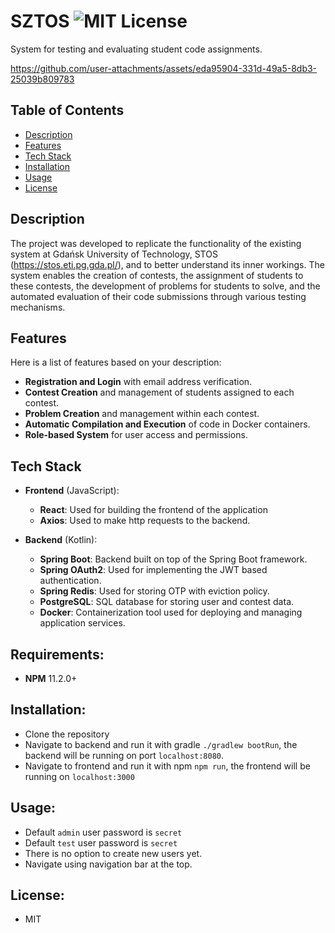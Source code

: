 # SZTOS ![MIT License](https://img.shields.io/badge/license-MIT-green)

System for testing and evaluating student code assignments.

https://github.com/user-attachments/assets/eda95904-331d-49a5-8db3-25039b809783
## Table of Contents

- [Description](#description)
- [Features](#features)
- [Tech Stack](#tech-stack)
- [Installation](#installation)
- [Usage](#usage)
- [License](#license)

## Description

The project was developed to replicate the functionality of the existing system at Gdańsk University of Technology, STOS (https://stos.eti.pg.gda.pl/), and to better understand its inner workings.
The system enables the creation of contests, the assignment of students to these contests, the development of problems for students to solve, and the automated evaluation of their code submissions through various testing mechanisms.

## Features

Here is a list of features based on your description:

- **Registration and Login** with email address verification.
- **Contest Creation** and management of students assigned to each contest.
- **Problem Creation** and management within each contest.
- **Automatic Compilation and Execution** of code in Docker containers.
- **Role-based System** for user access and permissions.

## Tech Stack

- **Frontend** (JavaScript):
  - **React**: Used for building the frontend of the application
  - **Axios**: Used to make http requests to the backend.

- **Backend** (Kotlin): 
  - **Spring Boot**: Backend built on top of the Spring Boot framework.
  - **Spring OAuth2**: Used for implementing the JWT based authentication.
  - **Spring Redis**: Used for storing OTP with eviction policy.
  - **PostgreSQL**: SQL database for storing user and contest data.
  - **Docker**: Containerization tool used for deploying and managing application services.

## Requirements:
- **NPM** 11.2.0+

## Installation:
- Clone the repository
- Navigate to backend and run it with gradle `./gradlew bootRun`, the backend will be running on port `localhost:8080`.
- Navigate to frontend and run it with npm `npm run`, the frontend will be running on `localhost:3000`

## Usage:
- Default `admin` user password is `secret`
- Default `test` user password is `secret`
- There is no option to create new users yet.
- Navigate using navigation bar at the top.

## License:
- MIT

